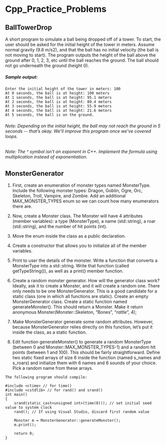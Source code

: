 # Cpp_Practice_Problems

## BallTowerDrop

A short program to simulate a ball being dropped off of a tower. To start, the user should be asked for the initial height of the tower in meters. Assume normal gravity (9.8 m/s2), and that the ball has no initial velocity (the ball is not moving to start). The program outputs the height of the ball above the ground after 0, 1, 2, 3, etc until the ball reaches the ground. The ball should not go underneath the ground (height 0).

##### Sample output:

```
Enter the initial height of the tower in meters: 100
At 0 seconds, the ball is at height: 100 meters
At 1 seconds, the ball is at height: 95.1 meters
At 2 seconds, the ball is at height: 80.4 meters
At 3 seconds, the ball is at height: 55.9 meters
At 4 seconds, the ball is at height: 21.6 meters
At 5 seconds, the ball is on the ground.
```

###### Note: Depending on the initial height, the ball may not reach the ground in 5 seconds -- that’s okay. We’ll improve this program once we’ve covered loops.
###### Note: The ^ symbol isn’t an exponent in C++. Implement the formula using multiplication instead of exponentiation.


## MonsterGenerator

1. First, create an enumeration of monster types named MonsterType. Include the following monster types: Dragon, Goblin, Ogre, Orc, Skeleton, Troll, Vampire, and Zombie. Add an additional MAX_MONSTER_TYPES enum so we can count how many enumerators there are.

2. Now, create a Monster class. The Monster will have 4 attributes (member variables): a type (MonsterType), a name (std::string), a roar (std::string), and the number of hit points (int). 

3. Move the enum inside the class as a public declaration.

4. Create a constructor that allows you to initialize all of the member variables.

5. Print to user the details of the monster. Write a function that converts a MonsterType into a std::string. Write that function (called getTypeString()), as well as a print() member function.

6. Create a random monster generator. How will the generator class work? Ideally, ask it to create a Monster, and it will create a random one. There only needs to be one MonsterGenerator. This is a good candidate for a static class (one in which all functions are static). Create an empty MonsterGenerator class. Create a static function named generateMonster(). This should return a Monster. Make it return anonymous Monster(Monster::Skeleton, “Bones”, “*rattle*”, 4);

7. Make MonsterGenerator generate some random attributes. However, because MonsterGenerator relies directly on this function, let’s put it inside the class, as a static function.

8. Edit function generateMonster() to generate a random MonsterType (between 0 and Monster::MAX_MONSTER_TYPES-1) and a random hit points (between 1 and 100). This should be fairly straightforward. Define two static fixed arrays of size 6 inside the function (named s_names and s_roars) and initialize them with 6 names and 6 sounds of your choice. Pick a random name from these arrays.

```
The following program should compile:

#include <ctime> // for time()
#include <cstdlib> // for rand() and srand()
int main()
{
	srand(static_cast<unsigned int>(time(0))); // set initial seed value to system clock
	rand(); // If using Visual Studio, discard first random value
 
	Monster m = MonsterGenerator::generateMonster();
	m.print();
 
    return 0;
}
```
